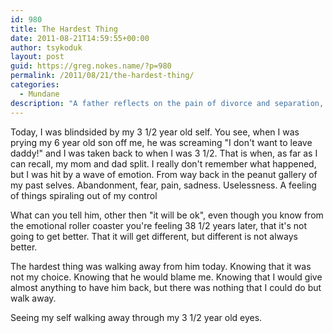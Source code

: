 ```yaml
---
id: 980
title: The Hardest Thing
date: 2011-08-21T14:59:55+00:00
author: tsykoduk
layout: post
guid: https://greg.nokes.name/?p=980
permalink: /2011/08/21/the-hardest-thing/
categories:
  - Mundane
description: "A father reflects on the pain of divorce and separation, drawing parallels between his childhood trauma and his son's experience during a difficult custody transition."
---
```

Today, I was blindsided by my 3 1/2 year old self. You see, when I was prying my 6 year old son off me, he was screaming "I don't want to leave daddy!" and I was taken back to when I was 3 1/2. That is when, as far as I can recall, my mom and dad split. I really don't remember what happened, but I was hit by a wave of emotion. From way back in the peanut gallery of my past selves. Abandonment, fear, pain, sadness. Uselessness. A feeling of things spiraling out of my control
<!--more-->

What can you tell him, other then "it will be ok", even though you know from the emotional roller coaster you're feeling 38 1/2 years later, that it's not going to get better. That it will get different, but different is not always better.

The hardest thing was walking away from him today. Knowing that it was not my choice. Knowing that he would blame me. Knowing that I would give almost anything to have him back, but there was nothing that I could do but walk away.

Seeing my self walking away through my 3 1/2 year old eyes.